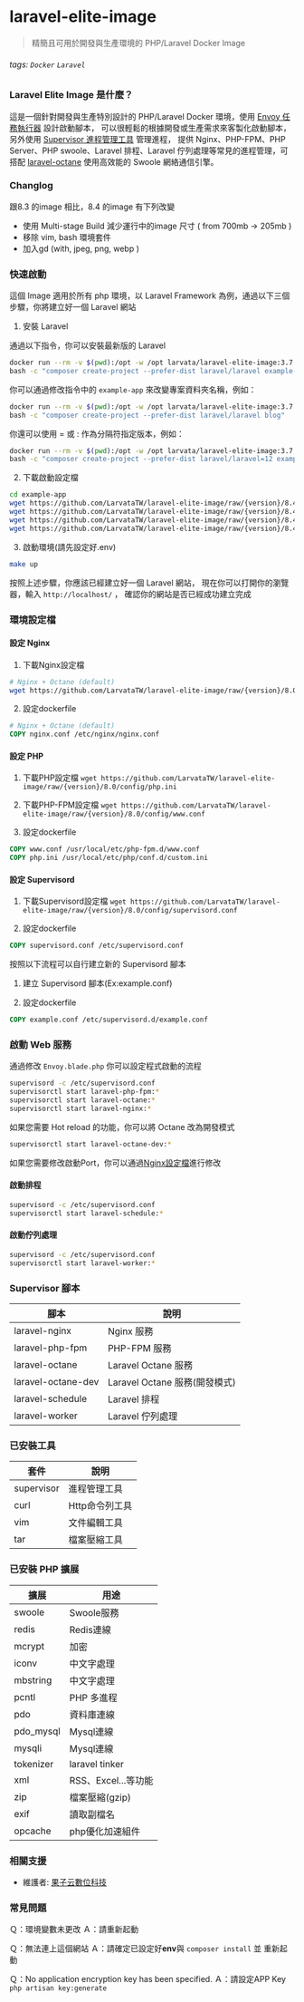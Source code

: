 # laravel-elite-image
> 精簡且可用於開發與生產環境的 PHP/Laravel Docker Image
###### tags: `Docker` `Laravel`

### Laravel Elite Image 是什麼？

這是一個針對開發與生產特別設計的 PHP/Laravel Docker 環境，使用 [Envoy 任務執行器](https://github.com/laravel/envoy) 設計啟動腳本，
可以很輕鬆的根據開發或生產需求來客製化啟動腳本，另外使用 [Supervisor 進程管理工具](http://supervisord.org/index.html) 管理進程，
提供 Nginx、PHP-FPM、PHP Server、PHP swoole、Laravel 排程、Laravel 佇列處理等常見的進程管理，可搭配
[laravel-octane](https://laravel.com/docs/8.x/octane) 使用高效能的 Swoole 網絡通信引擎。

### Changlog

跟8.3 的image 相比，8.4 的image 有下列改變

* 使用 Multi-stage Build 減少運行中的image 尺寸 ( from 700mb -> 205mb )
* 移除 vim, bash 環境套件 
* 加入gd (with, jpeg, png, webp )

### 快速啟動

這個 Image 適用於所有 php 環境，以 Laravel Framework 為例，通過以下三個步驟，你將建立好一個 Laravel 網站

1. 安裝 Laravel

通過以下指令，你可以安裝最新版的 Laravel

```bash
docker run --rm -v $(pwd):/opt -w /opt larvata/laravel-elite-image:3.7.1-php8.4 \
bash -c "composer create-project --prefer-dist laravel/laravel example-app"
```

你可以通過修改指令中的 `example-app` 來改變專案資料夾名稱，例如：

```bash
docker run --rm -v $(pwd):/opt -w /opt larvata/laravel-elite-image:3.7.1-php8.4 \
bash -c "composer create-project --prefer-dist laravel/laravel blog"
```

你還可以使用 = 或 : 作為分隔符指定版本，例如：

```bash
docker run --rm -v $(pwd):/opt -w /opt larvata/laravel-elite-image:3.7.1-php8.4 \
bash -c "composer create-project --prefer-dist laravel/laravel=12 example-app"
```

2. 下載啟動設定檔

```bash
cd example-app
wget https://github.com/LarvataTW/laravel-elite-image/raw/{version}/8.4/setup/Makefile
wget https://github.com/LarvataTW/laravel-elite-image/raw/{version}/8.4/setup/Dockerfile
wget https://github.com/LarvataTW/laravel-elite-image/raw/{version}/8.4/setup/Envoy.blade.php
wget https://github.com/LarvataTW/laravel-elite-image/raw/{version}/8.4/setup/docker-compose.yml.example
```

3. 啟動環境(請先設定好.env)

```bash
make up
```

按照上述步驟，你應該已經建立好一個 Laravel 網站， 現在你可以打開你的瀏覽器，輸入 `http://localhost/` ， 確認你的網站是否已經成功建立完成

### 環境設定檔

#### 設定 Nginx

1. 下載Nginx設定檔
```bash
# Nginx + Octane (default)
wget https://github.com/LarvataTW/laravel-elite-image/raw/{version}/8.0/config/nginx.conf
```

2. 設定dockerfile

```dockerfile
# Nginx + Octane (default)
COPY nginx.conf /etc/nginx/nginx.conf
```

#### 設定 PHP

1. 下載PHP設定檔 `wget https://github.com/LarvataTW/laravel-elite-image/raw/{version}/8.0/config/php.ini`

2. 下載PHP-FPM設定檔 `wget https://github.com/LarvataTW/laravel-elite-image/raw/{version}/8.0/config/www.conf`

3. 設定dockerfile

```dockerfile
COPY www.conf /usr/local/etc/php-fpm.d/www.conf
COPY php.ini /usr/local/etc/php/conf.d/custom.ini
```

#### 設定 Supervisord

1. 下載Supervisord設定檔 `wget https://github.com/LarvataTW/laravel-elite-image/raw/{version}/8.0/config/supervisord.conf`

2. 設定dockerfile

```dockerfile
COPY supervisord.conf /etc/supervisord.conf
```

按照以下流程可以自行建立新的 Supervisord 腳本

1. 建立 Supervisord 腳本(Ex:example.conf)

2. 設定dockerfile

```dockerfile
COPY example.conf /etc/supervisord.d/example.conf
```
### 啟動 Web 服務

通過修改 `Envoy.blade.php` 你可以設定程式啟動的流程

```bash
supervisord -c /etc/supervisord.conf
supervisorctl start laravel-php-fpm:*
supervisorctl start laravel-octane:*
supervisorctl start laravel-nginx:*
```

如果您需要 Hot reload 的功能，你可以將 Octane 改為開發模式

```bash
supervisorctl start laravel-octane-dev:*
```

如果您需要修改啟動Port，你可以通過[Nginx設定檔](#設定-Nginx)進行修改

#### 啟動排程

```bash
supervisord -c /etc/supervisord.conf
supervisorctl start laravel-schedule:*
```

#### 啟動佇列處理

```bash
supervisord -c /etc/supervisord.conf
supervisorctl start laravel-worker:*
```

### Supervisor 腳本

|腳本|說明|
|---|---|
|laravel-nginx|Nginx 服務
|laravel-php-fpm|PHP-FPM 服務|
|laravel-octane|Laravel Octane 服務|
|laravel-octane-dev|Laravel Octane 服務(開發模式)|
|laravel-schedule|Laravel 排程|
|laravel-worker|Laravel 佇列處理|

### 已安裝工具

|套件|說明|
|---|---|
|supervisor|進程管理工具|
|curl|Http命令列工具|
|vim|文件編輯工具|
|tar|檔案壓縮工具|

### 已安裝 PHP 擴展

|擴展|用途|
|---|---|
|swoole|Swoole服務|
|redis|Redis連線|
|mcrypt|加密|
|iconv|中文字處理|
|mbstring|中文字處理|
|pcntl|PHP 多進程|
|pdo|資料庫連線|
|pdo_mysql|Mysql連線|
|mysqli|Mysql連線|
|tokenizer|laravel tinker|
|xml|RSS、Excel...等功能|
|zip|檔案壓縮(gzip)|
|exif|讀取副檔名|
|opcache|php優化加速組件|

### 相關支援

* 維護者: [果子云數位科技](https://github.com/LarvataTW)

### 常見問題

Ｑ：環境變數未更改
Ａ：請重新起動

Ｑ：無法連上這個網站
Ａ：請確定已設定好**env**與 `composer install` 並 重新起動

Ｑ：No application encryption key has been specified.
Ａ：請設定APP Key `php artisan key:generate`